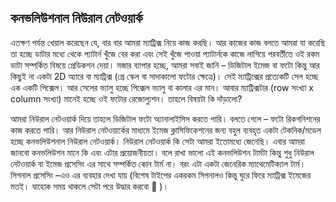 ## কনভলিউশনাল নিউরাল নেটওয়ার্ক  
এতক্ষণ পর্যন্ত খেয়াল করেছেন যে, বার বার আমরা ম্যাট্রিক্স নিয়ে কাজ করছি। আর কাজের কাজ বলতে আমরা যা করেছি তা হচ্ছে ডাটার মধ্যে থেকে প্যাটার্ন খুঁজে বের করা এবং সেই খুঁজে পাওয়া প্যাটার্নকে কাজে লাগিয়ে পরবর্তীতে ওই রকম ডাটা সম্পর্কিত বিষয়ে প্রেডিকশন দেয়া। মজার ব্যাপার হচ্ছে, আমরা সবাই জানি – ডিজিটাল ইমেজ বা ফটো কিন্তু আর কিছুই না একটা 2D অ্যারে বা ম্যাট্রিক্স (গ্রে স্কেল বা সাদাকালো ফটোর ক্ষেত্রে)। সেই ম্যাট্রিক্সের প্রত্যেকটি সেল হচ্ছে এক একটি পিক্সেল। আর সেলের ভ্যালু হচ্ছে পিক্সেল ভ্যালু বা কালার এর মান। আবার ম্যাট্রিক্সটার (row সংখ্যা x column সংখ্যা) মানেই হচ্ছে ওই ফটোর রেজোল্যুশন। তাহলে বিষয়টা কি দাঁড়ালো?

আমরা নিউরাল নেটওয়ার্ক দিয়ে তাহলে ডিজিটাল ফটো অ্যানালাইসিস করতে পারি। বলতে গেলে – ফটো রিকগনিশনের কাজ করতে পারি। আর নিউরাল নেটওয়ার্কের মাধ্যমে ইমেজ ক্লাসিফিকেশনের জন্য বহুল ব্যবহৃত একটা টেকনিক/মডেল হচ্ছে কনভলিউশনাল নিউরাল নেটওয়ার্ক। নিউরাল নেটওয়ার্ক কি সেটা আমরা ইতোমধ্যে জেনেছি। এবার আমরা জানবো কনভলিউশন মানে কি এবং এটার প্রয়োজনীয়তা। বলে রাখা ভালো এই কনভলিউশন টার্মটা কিন্তু শুধু নিউরাল নেটওয়ার্ক বা ইমেজ প্রসেসিং এর সাথে সম্পর্কিত কোন টার্ম না। বরং এটা একটা জেনেরিক ম্যাথেমেটিক্যাল টার্ম। সিগনাল প্রসেসিং –এও এর ব্যবহার দেখা যায় (বিশেষ টাইপের একরকম সিগনালও কিন্তু ঘুরে ফিরে ম্যাট্রিক্স ইমেজের মতই। যাহোক সময় থাকলে সেটা পরে উদ্ধার করবো 🙂 )।